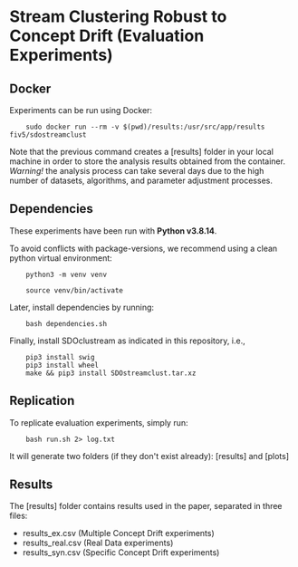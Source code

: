 # Stream Clustering Robust to Concept Drift (Evaluation Experiments)

## Docker

Experiments can be run using Docker:

        sudo docker run --rm -v $(pwd)/results:/usr/src/app/results fiv5/sdostreamclust

Note that the previous command creates a [results] folder in your local machine in order to store the analysis results obtained from the container. *Warning!* the analysis process can take several days due to the high number of datasets, algorithms, and parameter adjustment processes. 


## Dependencies

These experiments have been run with **Python v3.8.14**.

To avoid conflicts with package-versions, we recommend using a clean python virtual environment:

        python3 -m venv venv

        source venv/bin/activate


Later, install dependencies by running:

        bash dependencies.sh

Finally, install SDOclustream as indicated in this repository, i.e.,

        pip3 install swig
        pip3 install wheel
        make && pip3 install SDOstreamclust.tar.xz


## Replication

To replicate evaluation experiments, simply run:

        bash run.sh 2> log.txt

It will generate two folders (if they don't exist already): [results] and [plots]

## Results

The [results] folder contains results used in the paper, separated in three files:

- results_ex.csv (Multiple Concept Drift experiments)
- results_real.csv (Real Data experiments)
- results_syn.csv (Specific Concept Drift experiments)
